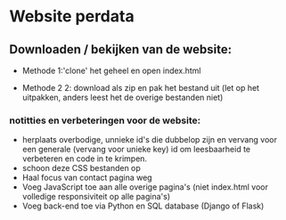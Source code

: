 # Website perdata

## Downloaden / bekijken van de website:
* Methode 1:'clone' het geheel en open index.html 

* Methode 2 2: download als zip en pak het bestand uit (let op het uitpakken, anders leest het de overige bestanden niet)

### notitties en verbeteringen voor de website:
* herplaats overbodige, unnieke id's die dubbelop zijn en vervang voor een generale (vervang voor unieke key) id om leesbaarheid te verbeteren en code in te krimpen. 
* schoon deze CSS bestanden op
* Haal focus van contact pagina weg
* Voeg JavaScript toe aan alle overige pagina's (niet index.html voor volledige responsiviteit op alle pagina's)
* Voeg back-end toe via Python en SQL database (Django of Flask)
